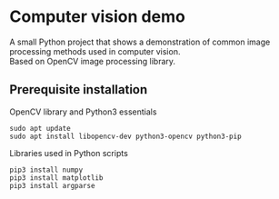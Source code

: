 # Computer vision demo

A small Python project that shows a demonstration of common image processing methods used in computer vision.  
Based on OpenCV image processing library.

## Prerequisite installation
OpenCV library and Python3 essentials
```
sudo apt update
sudo apt install libopencv-dev python3-opencv python3-pip
```
Libraries used in Python scripts
```
pip3 install numpy
pip3 install matplotlib
pip3 install argparse
```